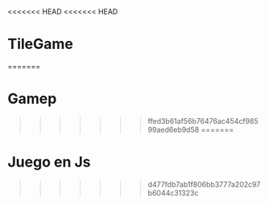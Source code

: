 <<<<<<< HEAD
<<<<<<< HEAD
# TileGame
=======
# Gamep
>>>>>>> ffed3b61af56b76476ac454cf98599aed6eb9d58
=======
# Juego en Js
>>>>>>> d477fdb7ab1f806bb3777a202c97b6044c31323c
